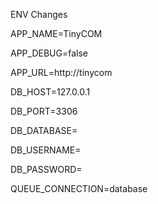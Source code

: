 ENV Changes

APP_NAME=TinyCOM

APP_DEBUG=false

APP_URL=http://tinycom

DB_HOST=127.0.0.1

DB_PORT=3306

DB_DATABASE=

DB_USERNAME=

DB_PASSWORD=

QUEUE_CONNECTION=database